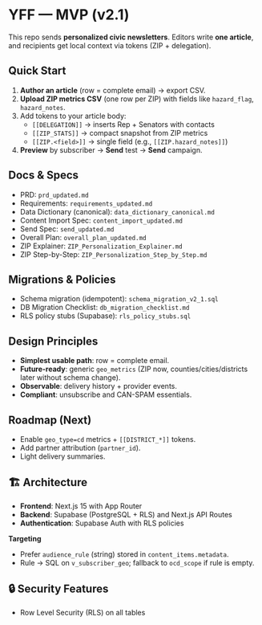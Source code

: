 
# YFF — MVP (v2.1)

This repo sends **personalized civic newsletters**. Editors write **one article**, and recipients get local context via tokens (ZIP + delegation).

## Quick Start
1. **Author an article** (row = complete email) → export CSV.  
2. **Upload ZIP metrics CSV** (one row per ZIP) with fields like `hazard_flag`, `hazard_notes`.  
3. Add tokens to your article body:  
   - `[[DELEGATION]]` → inserts Rep + Senators with contacts  
   - `[[ZIP_STATS]]` → compact snapshot from ZIP metrics  
   - `[[ZIP.<field>]]` → single field (e.g., `[[ZIP.hazard_notes]]`)  
4. **Preview** by subscriber → **Send** test → **Send** campaign.

## Docs & Specs
- PRD: `prd_updated.md`
- Requirements: `requirements_updated.md`
- Data Dictionary (canonical): `data_dictionary_canonical.md`
- Content Import Spec: `content_import_updated.md`
- Send Spec: `send_updated.md`
- Overall Plan: `overall_plan_updated.md`
- ZIP Explainer: `ZIP_Personalization_Explainer.md`
- ZIP Step-by-Step: `ZIP_Personalization_Step_by_Step.md`

## Migrations & Policies
- Schema migration (idempotent): `schema_migration_v2_1.sql`
- DB Migration Checklist: `db_migration_checklist.md`
- RLS policy stubs (Supabase): `rls_policy_stubs.sql`

## Design Principles
- **Simplest usable path**: row = complete email.  
- **Future-ready**: generic `geo_metrics` (ZIP now, counties/cities/districts later without schema change).  
- **Observable**: delivery history + provider events.  
- **Compliant**: unsubscribe and CAN-SPAM essentials.

## Roadmap (Next)
- Enable `geo_type=cd` metrics + `[[DISTRICT_*]]` tokens.  
- Add partner attribution (`partner_id`).  
- Light delivery summaries.  

## 🏗️ **Architecture**

- **Frontend**: Next.js 15 with App Router
- **Backend**: Supabase (PostgreSQL + RLS) and Next.js API Routes
- **Authentication**: Supabase Auth with RLS policies

**Targeting**
- Prefer `audience_rule` (string) stored in `content_items.metadata`.
- Rule → SQL on `v_subscriber_geo`; fallback to `ocd_scope` if rule is empty.

## 🔒 **Security Features**

- Row Level Security (RLS) on all tables

